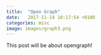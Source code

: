 ```yaml
---
title:  "Open Graph"
date:   2017-11-14 10:17:54 +0100
categories: misc
image: images/graph3.png
---
```

This post will be about opengraph!
